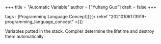 +++
title = "Automatic Variable"
author = ["Yuhang Guo"]
draft = false
+++

tags
: [Programming Language Concept]({{< relref "20210106173919-programming_language_concept" >}})

Variables putted in the stack.
Compiler determine the lifetime and destroy them automatically.
